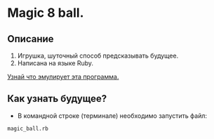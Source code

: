 # Magic 8 ball.

## Описание

1. Игрушка, шуточный способ предсказывать будущее.
2. Написана на языке Ruby.

[Узнай что эмулирует эта программа.](https://ru.wikipedia.org/wiki/Magic_8_ball)

## Как узнать будущее?

* В командной строке (терминале) необходимо запустить файл:

```magic_ball.rb```
